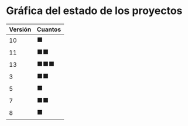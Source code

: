 # Gráfica del estado de los proyectos


| Versión | Cuantos               |
|---------|-----------------------|
| 10 | ⬛|
| 11 | ⬛⬛|
| 13 | ⬛⬛⬛|
| 3 | ⬛⬛|
| 5 | ⬛|
| 7 | ⬛⬛|
| 8 | ⬛|

